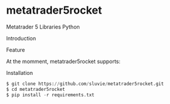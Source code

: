 # metatrader5rocket
Metatrader 5 Libraries Python

Introduction

Feature

At the momment, metatrader5rocket supports:

Installation

```python
$ git clone https://github.com/sluvie/metatrader5rocket.git
$ cd metatrader5rocket
$ pip install -r requirements.txt
```
